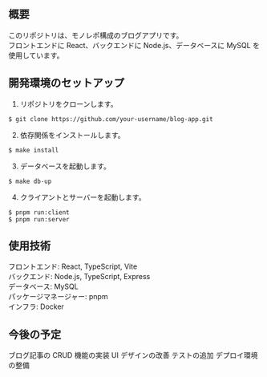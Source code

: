 ## 概要

このリポジトリは、モノレポ構成のブログアプリです。  
フロントエンドに React、バックエンドに Node.js、データベースに MySQL を使用しています。

## 開発環境のセットアップ

1. リポジトリをクローンします。

```
$ git clone https://github.com/your-username/blog-app.git
```

2. 依存関係をインストールします。

```
$ make install
```

3. データベースを起動します。

```
$ make db-up
```

4. クライアントとサーバーを起動します。

```
$ pnpm run:client
$ pnpm run:server
```

## 使用技術

フロントエンド: React, TypeScript, Vite  
バックエンド: Node.js, TypeScript, Express  
データベース: MySQL  
パッケージマネージャー: pnpm  
インフラ: Docker 

## 今後の予定

ブログ記事の CRUD 機能の実装
UI デザインの改善
テストの追加
デプロイ環境の整備
